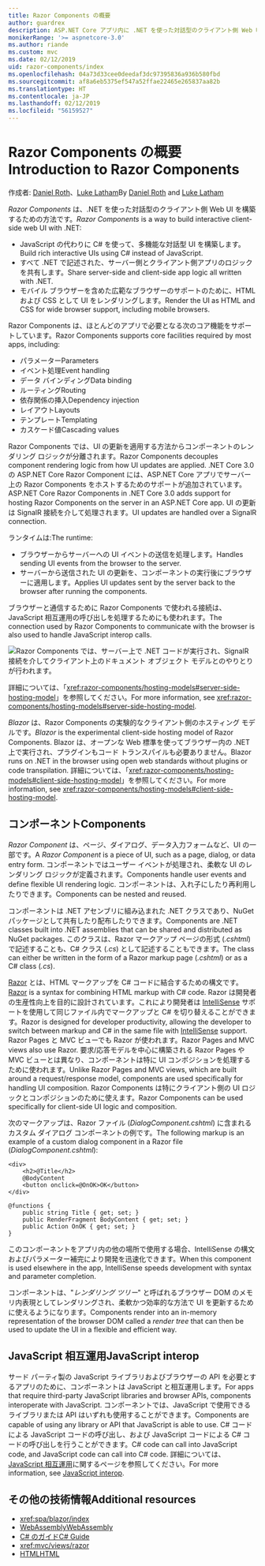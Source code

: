 ```yaml
---
title: Razor Components の概要
author: guardrex
description: ASP.NET Core アプリ内に .NET を使った対話型のクライアント側 Web UI を構築する方法である、ASP.NET Core Razor Components について調べます。
monikerRange: '>= aspnetcore-3.0'
ms.author: riande
ms.custom: mvc
ms.date: 02/12/2019
uid: razor-components/index
ms.openlocfilehash: 04a73d33cee0deedaf3dc97395836a936b580fbd
ms.sourcegitcommit: af8a6eb5375ef547a52ffae22465e265837aa82b
ms.translationtype: HT
ms.contentlocale: ja-JP
ms.lasthandoff: 02/12/2019
ms.locfileid: "56159527"
---
```

# <a name="introduction-to-razor-components"></a><span data-ttu-id="d24bc-103">Razor Components の概要</span><span class="sxs-lookup"><span data-stu-id="d24bc-103">Introduction to Razor Components</span></span>

<span data-ttu-id="d24bc-104">作成者: [Daniel Roth](https://github.com/danroth27)、[Luke Latham](https://github.com/guardrex)</span><span class="sxs-lookup"><span data-stu-id="d24bc-104">By [Daniel Roth](https://github.com/danroth27) and [Luke Latham](https://github.com/guardrex)</span></span>

<span data-ttu-id="d24bc-105">*Razor Components* は、.NET を使った対話型のクライアント側 Web UI を構築するための方法です。</span><span class="sxs-lookup"><span data-stu-id="d24bc-105">*Razor Components* is a way to build interactive client-side web UI with .NET:</span></span>

* <span data-ttu-id="d24bc-106">JavaScript の代わりに C# を使って、多機能な対話型 UI を構築します。</span><span class="sxs-lookup"><span data-stu-id="d24bc-106">Build rich interactive UIs using C# instead of JavaScript.</span></span>
* <span data-ttu-id="d24bc-107">すべて .NET で記述された、サーバー側とクライアント側アプリのロジックを共有します。</span><span class="sxs-lookup"><span data-stu-id="d24bc-107">Share server-side and client-side app logic all written with .NET.</span></span>
* <span data-ttu-id="d24bc-108">モバイル ブラウザーを含めた広範なブラウザーのサポートのために、HTML および CSS として UI をレンダリングします。</span><span class="sxs-lookup"><span data-stu-id="d24bc-108">Render the UI as HTML and CSS for wide browser support, including mobile browsers.</span></span>

<span data-ttu-id="d24bc-109">Razor Components は、ほとんどのアプリで必要となる次のコア機能をサポートしています。</span><span class="sxs-lookup"><span data-stu-id="d24bc-109">Razor Components supports core facilities required by most apps, including:</span></span>

* <span data-ttu-id="d24bc-110">パラメーター</span><span class="sxs-lookup"><span data-stu-id="d24bc-110">Parameters</span></span>
* <span data-ttu-id="d24bc-111">イベント処理</span><span class="sxs-lookup"><span data-stu-id="d24bc-111">Event handling</span></span>
* <span data-ttu-id="d24bc-112">データ バインディング</span><span class="sxs-lookup"><span data-stu-id="d24bc-112">Data binding</span></span>
* <span data-ttu-id="d24bc-113">ルーティング</span><span class="sxs-lookup"><span data-stu-id="d24bc-113">Routing</span></span>
* <span data-ttu-id="d24bc-114">依存関係の挿入</span><span class="sxs-lookup"><span data-stu-id="d24bc-114">Dependency injection</span></span>
* <span data-ttu-id="d24bc-115">レイアウト</span><span class="sxs-lookup"><span data-stu-id="d24bc-115">Layouts</span></span>
* <span data-ttu-id="d24bc-116">テンプレート</span><span class="sxs-lookup"><span data-stu-id="d24bc-116">Templating</span></span>
* <span data-ttu-id="d24bc-117">カスケード値</span><span class="sxs-lookup"><span data-stu-id="d24bc-117">Cascading values</span></span>

<span data-ttu-id="d24bc-118">Razor Components では、UI の更新を適用する方法からコンポーネントのレンダリング ロジックが分離されます。</span><span class="sxs-lookup"><span data-stu-id="d24bc-118">Razor Components decouples component rendering logic from how UI updates are applied.</span></span> <span data-ttu-id="d24bc-119">.NET Core 3.0 の ASP.NET Core Razor Component には、ASP.NET Core アプリでサーバー上の Razor Components をホストするためのサポートが追加されています。</span><span class="sxs-lookup"><span data-stu-id="d24bc-119">ASP.NET Core Razor Components in .NET Core 3.0 adds support for hosting Razor Components on the server in an ASP.NET Core app.</span></span> <span data-ttu-id="d24bc-120">UI の更新は SignalR 接続を介して処理されます。</span><span class="sxs-lookup"><span data-stu-id="d24bc-120">UI updates are handled over a SignalR connection.</span></span>

<span data-ttu-id="d24bc-121">ランタイムは:</span><span class="sxs-lookup"><span data-stu-id="d24bc-121">The runtime:</span></span>

* <span data-ttu-id="d24bc-122">ブラウザーからサーバーへの UI イベントの送信を処理します。</span><span class="sxs-lookup"><span data-stu-id="d24bc-122">Handles sending UI events from the browser to the server.</span></span>
* <span data-ttu-id="d24bc-123">サーバーから送信された UI の更新を、コンポーネントの実行後にブラウザーに適用します。</span><span class="sxs-lookup"><span data-stu-id="d24bc-123">Applies UI updates sent by the server back to the browser after running the components.</span></span>

<span data-ttu-id="d24bc-124">ブラウザーと通信するために Razor Components で使われる接続は、JavaScript 相互運用の呼び出しを処理するためにも使われます。</span><span class="sxs-lookup"><span data-stu-id="d24bc-124">The connection used by Razor Components to communicate with the browser is also used to handle JavaScript interop calls.</span></span>

![Razor Components では、サーバー上で .NET コードが実行され、SignalR 接続を介してクライアント上のドキュメント オブジェクト モデルとのやりとりが行われます。](index/_static/aspnet-core-razor-components.png)

<span data-ttu-id="d24bc-126">詳細については、「<xref:razor-components/hosting-models#server-side-hosting-model>」を参照してください。</span><span class="sxs-lookup"><span data-stu-id="d24bc-126">For more information, see <xref:razor-components/hosting-models#server-side-hosting-model>.</span></span>

<span data-ttu-id="d24bc-127">*Blazor* は、Razor Components の実験的なクライアント側のホスティング モデルです。</span><span class="sxs-lookup"><span data-stu-id="d24bc-127">*Blazor* is the experimental client-side hosting model of Razor Components.</span></span> <span data-ttu-id="d24bc-128">Blazor は、オープンな Web 標準を使ってブラウザー内の .NET 上で実行され、プラグインもコード トランスパイルも必要ありません。</span><span class="sxs-lookup"><span data-stu-id="d24bc-128">Blazor runs on .NET in the browser using open web standards without plugins or code transpilation.</span></span> <span data-ttu-id="d24bc-129">詳細については、「<xref:razor-components/hosting-models#client-side-hosting-model>」を参照してください。</span><span class="sxs-lookup"><span data-stu-id="d24bc-129">For more information, see <xref:razor-components/hosting-models#client-side-hosting-model>.</span></span>

## <a name="components"></a><span data-ttu-id="d24bc-130">コンポーネント</span><span class="sxs-lookup"><span data-stu-id="d24bc-130">Components</span></span>

<span data-ttu-id="d24bc-131">*Razor Component* は、ページ、ダイアログ、データ入力フォームなど、UI の一部です。</span><span class="sxs-lookup"><span data-stu-id="d24bc-131">A *Razor Component* is a piece of UI, such as a page, dialog, or data entry form.</span></span> <span data-ttu-id="d24bc-132">コンポーネントではユーザー イベントが処理され、柔軟な UI のレンダリング ロジックが定義されます。</span><span class="sxs-lookup"><span data-stu-id="d24bc-132">Components handle user events and define flexible UI rendering logic.</span></span> <span data-ttu-id="d24bc-133">コンポーネントは、入れ子にしたり再利用したりできます。</span><span class="sxs-lookup"><span data-stu-id="d24bc-133">Components can be nested and reused.</span></span>

<span data-ttu-id="d24bc-134">コンポーネントは .NET アセンブリに組み込まれた .NET クラスであり、NuGet パッケージとして共有したり配布したりできます。</span><span class="sxs-lookup"><span data-stu-id="d24bc-134">Components are .NET classes built into .NET assemblies that can be shared and distributed as NuGet packages.</span></span> <span data-ttu-id="d24bc-135">このクラスは、Razor マークアップ ページの形式 (*.cshtml*) で記述することも、C# クラス (*.cs*) として記述することもできます。</span><span class="sxs-lookup"><span data-stu-id="d24bc-135">The class can either be written in the form of a Razor markup page (*.cshtml*) or as a C# class (*.cs*).</span></span>

<span data-ttu-id="d24bc-136">[Razor](xref:mvc/views/razor) とは、HTML マークアップを C# コードに結合するための構文です。</span><span class="sxs-lookup"><span data-stu-id="d24bc-136">[Razor](xref:mvc/views/razor) is a syntax for combining HTML markup with C# code.</span></span> <span data-ttu-id="d24bc-137">Razor は開発者の生産性向上を目的に設計されています。これにより開発者は [IntelliSense](/visualstudio/ide/using-intellisense) サポートを使用して同じファイル内でマークアップと C# を切り替えることができます。</span><span class="sxs-lookup"><span data-stu-id="d24bc-137">Razor is designed for developer productivity, allowing the developer to switch between markup and C# in the same file with [IntelliSense](/visualstudio/ide/using-intellisense) support.</span></span> <span data-ttu-id="d24bc-138">Razor Pages と MVC ビューでも Razor が使われます。</span><span class="sxs-lookup"><span data-stu-id="d24bc-138">Razor Pages and MVC views also use Razor.</span></span> <span data-ttu-id="d24bc-139">要求/応答モデルを中心に構築される Razor Pages や MVC ビューとは異なり、コンポーネントは特に UI コンポジションを処理するために使われます。</span><span class="sxs-lookup"><span data-stu-id="d24bc-139">Unlike Razor Pages and MVC views, which are built around a request/response model, components are used specifically for handling UI composition.</span></span> <span data-ttu-id="d24bc-140">Razor Components は特にクライアント側の UI ロジックとコンポジションのために使えます。</span><span class="sxs-lookup"><span data-stu-id="d24bc-140">Razor Components can be used specifically for client-side UI logic and composition.</span></span>

<span data-ttu-id="d24bc-141">次のマークアップは、Razor ファイル (*DialogComponent.cshtml*) に含まれるカスタム ダイアログ コンポーネントの例です。</span><span class="sxs-lookup"><span data-stu-id="d24bc-141">The following markup is an example of a custom dialog component in a Razor file (*DialogComponent.cshtml*):</span></span>

```cshtml
<div>
    <h2>@Title</h2>
    @BodyContent
    <button onclick=@OnOK>OK</button>
</div>

@functions {
    public string Title { get; set; }
    public RenderFragment BodyContent { get; set; }
    public Action OnOK { get; set; }
}
```

<span data-ttu-id="d24bc-142">このコンポーネントをアプリ内の他の場所で使用する場合、IntelliSense の構文およびパラメーター補完により開発を迅速化できます。</span><span class="sxs-lookup"><span data-stu-id="d24bc-142">When this component is used elsewhere in the app, IntelliSense speeds development with syntax and parameter completion.</span></span>

<span data-ttu-id="d24bc-143">コンポーネントは、"*レンダリング ツリー*" と呼ばれるブラウザー DOM のメモリ内表現としてレンダリングされ、柔軟かつ効率的な方法で UI を更新するために使えるようになります。</span><span class="sxs-lookup"><span data-stu-id="d24bc-143">Components render into an in-memory representation of the browser DOM called a *render tree* that can then be used to update the UI in a flexible and efficient way.</span></span>

## <a name="javascript-interop"></a><span data-ttu-id="d24bc-144">JavaScript 相互運用</span><span class="sxs-lookup"><span data-stu-id="d24bc-144">JavaScript interop</span></span>

<span data-ttu-id="d24bc-145">サード パーティ製の JavaScript ライブラリおよびブラウザーの API を必要とするアプリのために、コンポーネントは JavaScript と相互運用します。</span><span class="sxs-lookup"><span data-stu-id="d24bc-145">For apps that require third-party JavaScript libraries and browser APIs, components interoperate with JavaScript.</span></span> <span data-ttu-id="d24bc-146">コンポーネントでは、JavaScript で使用できるライブラリまたは API はいずれも使用することができます。</span><span class="sxs-lookup"><span data-stu-id="d24bc-146">Components are capable of using any library or API that JavaScript is able to use.</span></span> <span data-ttu-id="d24bc-147">C# コードによる JavaScript コードの呼び出し、および JavaScript コードによる C# コードの呼び出しを行うことができます。</span><span class="sxs-lookup"><span data-stu-id="d24bc-147">C# code can call into JavaScript code, and JavaScript code can call into C# code.</span></span> <span data-ttu-id="d24bc-148">詳細については、[JavaScript 相互運用](xref:razor-components/javascript-interop)に関するページを参照してください。</span><span class="sxs-lookup"><span data-stu-id="d24bc-148">For more information, see [JavaScript interop](xref:razor-components/javascript-interop).</span></span>

## <a name="additional-resources"></a><span data-ttu-id="d24bc-149">その他の技術情報</span><span class="sxs-lookup"><span data-stu-id="d24bc-149">Additional resources</span></span>

* <xref:spa/blazor/index>
* [<span data-ttu-id="d24bc-150">WebAssembly</span><span class="sxs-lookup"><span data-stu-id="d24bc-150">WebAssembly</span></span>](http://webassembly.org/)
* [<span data-ttu-id="d24bc-151">C# のガイド</span><span class="sxs-lookup"><span data-stu-id="d24bc-151">C# Guide</span></span>](/dotnet/csharp/)
* <xref:mvc/views/razor>
* [<span data-ttu-id="d24bc-152">HTML</span><span class="sxs-lookup"><span data-stu-id="d24bc-152">HTML</span></span>](https://www.w3.org/html/)

